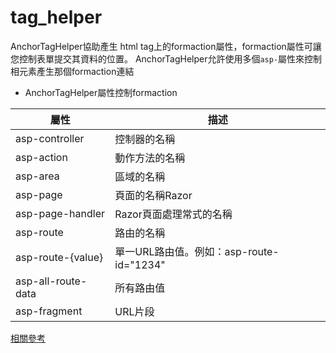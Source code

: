 # tag_helper

AnchorTagHelper協助產生 html tag上的formaction屬性，formaction屬性可讓您控制表單提交其資料的位置。
AnchorTagHelper允許使用多個`asp-`屬性來控制相元素產生那個formaction連結

- AnchorTagHelper屬性控制formaction

|屬性|描述|
|--|--|
|asp-controller|控制器的名稱|
|asp-action|動作方法的名稱|
|asp-area|區域的名稱|
|asp-page|頁面的名稱Razor|
|asp-page-handler|Razor頁面處理常式的名稱|
|asp-route|路由的名稱|
|asp-route-{value}|單一URL路由值。例如：asp-route-id="1234"|
|asp-all-route-data|所有路由值|
|asp-fragment|URL片段|


[相關參考](https://docs.microsoft.com/zh-tw/aspnet/core/mvc/views/working-with-forms?view=aspnetcore-5.0#the-form-action-tag-helper)